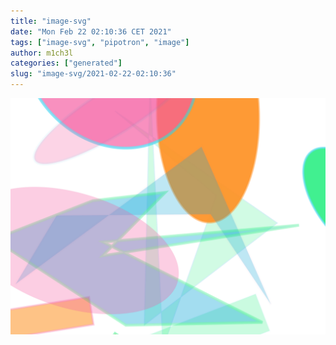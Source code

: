 ```yaml
---
title: "image-svg"
date: "Mon Feb 22 02:10:36 CET 2021"
tags: ["image-svg", "pipotron", "image"]
author: m1ch3l
categories: ["generated"]
slug: "image-svg/2021-02-22-02:10:36"
---
```


![](image.svg)
